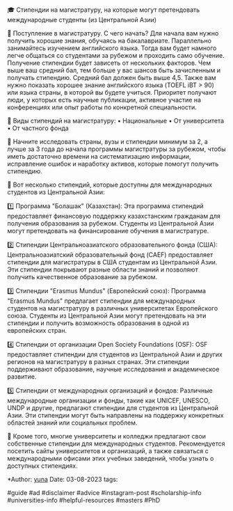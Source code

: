 🎓 Стипендии на магистратуру, на которые могут претендовать международные студенты (из Центральной Азии)

🔹 Поступление в магистратуру. С чего начать?
Для начала вам нужно получить хорошие знания, обучаясь на бакалавриате. Параллельно занимайтесь изучением английского языка. Тогда вам будет намного легче общаться со студентами за рубежом и проходить само обучение. Получение стипендии будет зависеть от нескольких факторов. Чем выше ваш средний бал, тем больше у вас шансов быть зачисленным и получать стипендию. Средний бал должен быть выше 4,5. Также вам нужно показать хорошее знание английского языка (TOEFL iBT > 90) или языка страны, в которой вы будете учиться. Приоритет получают люди, у которых есть научные публикации, активное участие на конференциях или опыт работы по конкретной специальности.

🔹 Виды стипендий на магистратуру:
• Национальные
• От университета
• От частного фонда

🔹 Начните исследовать страны, вузы и стипендии минимум за 2, а лучше за 3 года до начала программы магистратуры за рубежом, чтобы иметь достаточно времени на систематизацию информации, исправление ошибок и наработку активов, которые помогут получить стипендию.

🔹 Вот несколько стипендий, которые доступны для международных студентов из Центральной Азии:

1️⃣ Программа "Болашак" (Казахстан):
Эта программа стипендий предоставляет финансовую поддержку казахстанским гражданам для получения образования за рубежом. Студенты из Центральной Азии могут претендовать на финансирование обучения в магистратуре.

2️⃣ Стипендии Центральноазиатского образовательного фонда (США):
Центральноазиатский образовательный фонд (CAEF) предоставляет стипендии для магистратуры в США студентам из Центральной Азии. Эти стипендии покрывают разные области знаний и позволяют получить качественное образование за рубежом.

3️⃣ Стипендии "Erasmus Mundus" (Европейский союз):
Программа "Erasmus Mundus" предлагает стипендии для международных студентов на магистратуру в различных университетах Европейского союза. Студенты из Центральной Азии могут претендовать на эти стипендии и получить возможность образования в одной из европейских стран.

4️⃣ Стипендии от организации Open Society Foundations (OSF):
OSF предоставляет стипендии для студентов из Центральной Азии и других регионов на магистратуру в разных странах. Эти стипендии поддерживают образование, научные исследования и академическое развитие.

5️⃣ Стипендии от международных организаций и фондов:
Различные международные организации и фонды, такие как UNICEF, UNESCO, UNDP и другие, предлагают стипендии для студентов из Центральной Азии. Эти стипендии могут быть направлены на поддержку конкретных областей знаний или социальных проблем.

🔹 Кроме того, многие университеты и колледжи предлагают свои собственные стипендии для международных студентов. Рекомендуется посетить сайты университетов и организаций, а также связаться с международными офисами этих учебных заведений, чтобы узнать о доступных стипендиях.

*Author: [yuna](https://t.me/auilt)
Date: 03-08-2023
tags:

#guide 
#ad
#disclaimer
#advice
#instagram-post
#scholarship-info
#universities-info
#helpful-resources
#masters
#PhD
